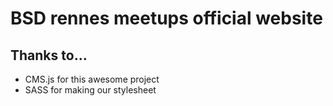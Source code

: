 # BSD rennes meetups official website



## Thanks to...

 * CMS.js for this awesome project
 * SASS for making our stylesheet
